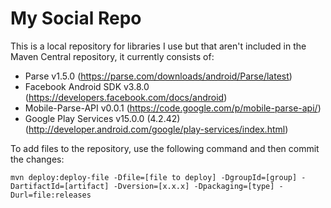 # My Social Repo

This is a local repository for libraries I use but that aren't included in the Maven Central repository, it currently consists of:

* Parse v1.5.0 (https://parse.com/downloads/android/Parse/latest)
* Facebook Android SDK v3.8.0 (https://developers.facebook.com/docs/android)
* Mobile-Parse-API v0.0.1 (https://code.google.com/p/mobile-parse-api/)
* Google Play Services v15.0.0 (4.2.42) (http://developer.android.com/google/play-services/index.html)

To add files to the repository, use the following command and then commit the changes:

    mvn deploy:deploy-file -Dfile=[file to deploy] -DgroupId=[group] -DartifactId=[artifact] -Dversion=[x.x.x] -Dpackaging=[type] -Durl=file:releases
